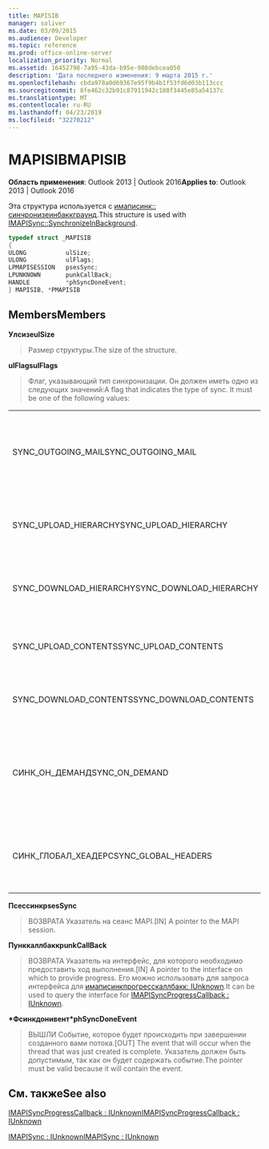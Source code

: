 ```yaml
---
title: MAPISIB
manager: soliver
ms.date: 03/09/2015
ms.audience: Developer
ms.topic: reference
ms.prod: office-online-server
localization_priority: Normal
ms.assetid: 16452798-7a95-43da-b95e-908debcea050
description: 'Дата последнего изменения: 9 марта 2015 г.'
ms.openlocfilehash: cbda978a0d69367e95f9b4b1f53fd6d03b113ccc
ms.sourcegitcommit: 8fe462c32b91c87911942c188f3445e85a54137c
ms.translationtype: MT
ms.contentlocale: ru-RU
ms.lasthandoff: 04/23/2019
ms.locfileid: "32270212"
---
```

# <a name="mapisib"></a><span data-ttu-id="848b9-103">MAPISIB</span><span class="sxs-lookup"><span data-stu-id="848b9-103">MAPISIB</span></span>

  
  
<span data-ttu-id="848b9-104">**Область применения**: Outlook 2013 | Outlook 2016</span><span class="sxs-lookup"><span data-stu-id="848b9-104">**Applies to**: Outlook 2013 | Outlook 2016</span></span> 
  
<span data-ttu-id="848b9-105">Эта структура используется с [имаписинк:: синчронизеинбаккграунд](imapisyncsynchronizeinbackground.md).</span><span class="sxs-lookup"><span data-stu-id="848b9-105">This structure is used with [IMAPISync::SynchronizeInBackground](imapisyncsynchronizeinbackground.md).</span></span>
  
```cpp
typedef struct _MAPISIB
{
ULONG           ulSize;                
ULONG           ulFlags;
LPMAPISESSION   psesSync;
LPUNKNOWN       punkCallBack;
HANDLE          *phSyncDoneEvent;    
} MAPISIB, *PMAPISIB
```

## <a name="members"></a><span data-ttu-id="848b9-106">Members</span><span class="sxs-lookup"><span data-stu-id="848b9-106">Members</span></span>

 <span data-ttu-id="848b9-107">**Улсизе**</span><span class="sxs-lookup"><span data-stu-id="848b9-107">**ulSize**</span></span>
  
> <span data-ttu-id="848b9-108">Размер структуры.</span><span class="sxs-lookup"><span data-stu-id="848b9-108">The size of the structure.</span></span>
    
 <span data-ttu-id="848b9-109">**ulFlags**</span><span class="sxs-lookup"><span data-stu-id="848b9-109">**ulFlags**</span></span>
  
> <span data-ttu-id="848b9-110">Флаг, указывающий тип синхронизации. Он должен иметь одно из следующих значений:</span><span class="sxs-lookup"><span data-stu-id="848b9-110">A flag that indicates the type of sync. It must be one of the following values:</span></span>
    
||||
|:-----|:-----|:-----|
|<span data-ttu-id="848b9-111">SYNC_OUTGOING_MAIL</span><span class="sxs-lookup"><span data-stu-id="848b9-111">SYNC_OUTGOING_MAIL</span></span>  <br/> |<span data-ttu-id="848b9-112">0x00000200</span><span class="sxs-lookup"><span data-stu-id="848b9-112">0x00000200</span></span>  <br/> |<span data-ttu-id="848b9-113">Отправьте сообщение на сервер (в данный момент не используется).</span><span class="sxs-lookup"><span data-stu-id="848b9-113">Send the message to the server (not currently in use).</span></span>  <br/> |
|<span data-ttu-id="848b9-114">SYNC_UPLOAD_HIERARCHY</span><span class="sxs-lookup"><span data-stu-id="848b9-114">SYNC_UPLOAD_HIERARCHY</span></span>  <br/> |<span data-ttu-id="848b9-115">0x00000001</span><span class="sxs-lookup"><span data-stu-id="848b9-115">0x00000001</span></span>  <br/> |<span data-ttu-id="848b9-116">Принудительная отправка изменений иерархии на сервер.</span><span class="sxs-lookup"><span data-stu-id="848b9-116">Push hierarchy changes to the server.</span></span>  <br/> |
|<span data-ttu-id="848b9-117">SYNC_DOWNLOAD_HIERARCHY</span><span class="sxs-lookup"><span data-stu-id="848b9-117">SYNC_DOWNLOAD_HIERARCHY</span></span>  <br/> |<span data-ttu-id="848b9-118">0x00000002</span><span class="sxs-lookup"><span data-stu-id="848b9-118">0x00000002</span></span>  <br/> |<span data-ttu-id="848b9-119">Изменение иерархии по запросу с сервера.</span><span class="sxs-lookup"><span data-stu-id="848b9-119">Pull hierarchy changes from server.</span></span>  <br/> |
|<span data-ttu-id="848b9-120">SYNC_UPLOAD_CONTENTS</span><span class="sxs-lookup"><span data-stu-id="848b9-120">SYNC_UPLOAD_CONTENTS</span></span>  <br/> |<span data-ttu-id="848b9-121">0x00000040</span><span class="sxs-lookup"><span data-stu-id="848b9-121">0x00000040</span></span>  <br/> |<span data-ttu-id="848b9-122">Push-сообщения изменяются на сервер.</span><span class="sxs-lookup"><span data-stu-id="848b9-122">Push message changes to server.</span></span>  <br/> |
|<span data-ttu-id="848b9-123">SYNC_DOWNLOAD_CONTENTS</span><span class="sxs-lookup"><span data-stu-id="848b9-123">SYNC_DOWNLOAD_CONTENTS</span></span>  <br/> |<span data-ttu-id="848b9-124">0x00000080</span><span class="sxs-lookup"><span data-stu-id="848b9-124">0x00000080</span></span>  <br/> |<span data-ttu-id="848b9-125">Изменение сообщений с сервера.</span><span class="sxs-lookup"><span data-stu-id="848b9-125">Pull message changes from server.</span></span>  <br/> |
|<span data-ttu-id="848b9-126">СИНК_ОН_ДЕМАНД</span><span class="sxs-lookup"><span data-stu-id="848b9-126">SYNC_ON_DEMAND</span></span>  <br/> |<span data-ttu-id="848b9-127">0x20000000</span><span class="sxs-lookup"><span data-stu-id="848b9-127">0x20000000</span></span>  <br/> |<span data-ttu-id="848b9-128">Синхронизация была инициирована пользователем и должна иметь более высокий приоритет.</span><span class="sxs-lookup"><span data-stu-id="848b9-128">The sync was initiated by the user and should be a higher priority.</span></span>  <br/> |
|<span data-ttu-id="848b9-129">СИНК_ГЛОБАЛ_ХЕАДЕРС</span><span class="sxs-lookup"><span data-stu-id="848b9-129">SYNC_GLOBAL_HEADERS</span></span>  <br/> |<span data-ttu-id="848b9-130">0x02000000</span><span class="sxs-lookup"><span data-stu-id="848b9-130">0x02000000</span></span>  <br/> |<span data-ttu-id="848b9-131">Должны синхронизироваться только заголовки и не полные тексты.</span><span class="sxs-lookup"><span data-stu-id="848b9-131">Should only sync headers and not full bodies.</span></span>  <br/> |
   
 <span data-ttu-id="848b9-132">**Псессинк**</span><span class="sxs-lookup"><span data-stu-id="848b9-132">**psesSync**</span></span>
  
> <span data-ttu-id="848b9-133">ВОЗВРАТА Указатель на сеанс MAPI.</span><span class="sxs-lookup"><span data-stu-id="848b9-133">[IN] A pointer to the MAPI session.</span></span>
    
 <span data-ttu-id="848b9-134">**Пунккаллбакк**</span><span class="sxs-lookup"><span data-stu-id="848b9-134">**punkCallBack**</span></span>
  
> <span data-ttu-id="848b9-135">ВОЗВРАТА Указатель на интерфейс, для которого необходимо предоставить ход выполнения.</span><span class="sxs-lookup"><span data-stu-id="848b9-135">[IN] A pointer to the interface on which to provide progress.</span></span> <span data-ttu-id="848b9-136">Его можно использовать для запроса интерфейса для [имаписинкпрогресскаллбакк: IUnknown](imapisyncprogresscallbackiunknown.md).</span><span class="sxs-lookup"><span data-stu-id="848b9-136">It can be used to query the interface for [IMAPISyncProgressCallback : IUnknown](imapisyncprogresscallbackiunknown.md).</span></span>
    
 <span data-ttu-id="848b9-137">**\*Фсинкдонивент**</span><span class="sxs-lookup"><span data-stu-id="848b9-137">**\*phSyncDoneEvent**</span></span>
  
> <span data-ttu-id="848b9-138">ВЫШЛИ Событие, которое будет происходить при завершении созданного вами потока.</span><span class="sxs-lookup"><span data-stu-id="848b9-138">[OUT] The event that will occur when the thread that was just created is complete.</span></span> <span data-ttu-id="848b9-139">Указатель должен быть допустимым, так как он будет содержать событие.</span><span class="sxs-lookup"><span data-stu-id="848b9-139">The pointer must be valid because it will contain the event.</span></span>
    
## <a name="see-also"></a><span data-ttu-id="848b9-140">См. также</span><span class="sxs-lookup"><span data-stu-id="848b9-140">See also</span></span>



[<span data-ttu-id="848b9-141">IMAPISyncProgressCallback : IUnknown</span><span class="sxs-lookup"><span data-stu-id="848b9-141">IMAPISyncProgressCallback : IUnknown</span></span>](imapisyncprogresscallbackiunknown.md)
  
[<span data-ttu-id="848b9-142">IMAPISync : IUnknown</span><span class="sxs-lookup"><span data-stu-id="848b9-142">IMAPISync : IUnknown</span></span>](imapisynciunknown.md)


